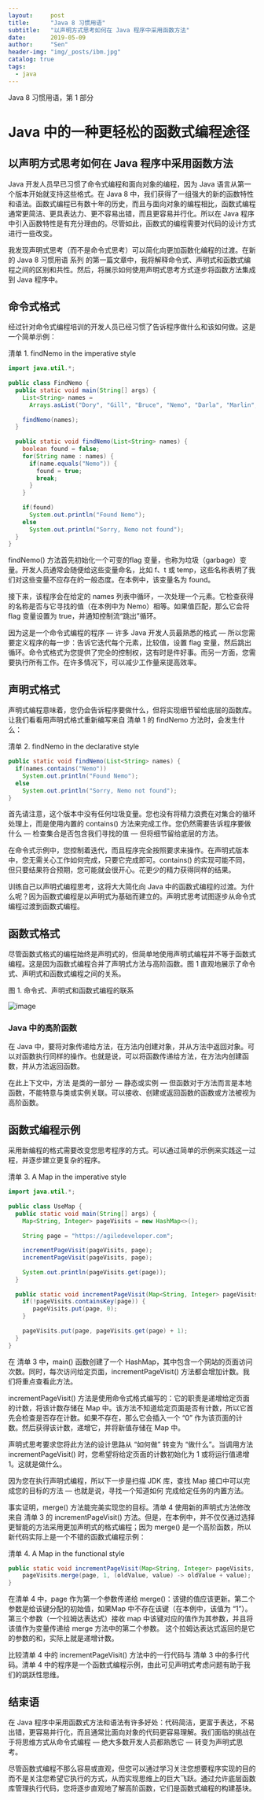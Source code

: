 ```yaml
---
layout:     post
title:      "Java 8 习惯用语"
subtitle:   "以声明方式思考如何在 Java 程序中采用函数方法"
date:       2019-05-09
author:     "Sen"
header-img: "img/_posts/ibm.jpg"
catalog: true
tags:
  - java
---
```

Java 8 习惯用语，第 1 部分
# Java 中的一种更轻松的函数式编程途径

## 以声明方式思考如何在 Java 程序中采用函数方法


Java 开发人员早已习惯了命令式编程和面向对象的编程，因为 Java 语言从第一个版本开始就支持这些格式。在 Java 8 中，我们获得了一组强大的新的函数特性和语法。函数式编程已有数十年的历史，而且与面向对象的编程相比，函数式编程通常更简洁、更具表达力、更不容易出错，而且更容易并行化。所以在 Java 程序中引入函数特性是有充分理由的。尽管如此，函数式的编程需要对代码的设计方式进行一些改变。

我发现声明式思考（而不是命令式思考）可以简化向更加函数化编程的过渡。在新的 Java 8 习惯用语 系列 的第一篇文章中，我将解释命令式、声明式和函数式编程之间的区别和共性。然后，将展示如何使用声明式思考方式逐步将函数方法集成到 Java 程序中。

## 命令式格式

经过针对命令式编程培训的开发人员已经习惯了告诉程序做什么和该如何做。这是一个简单示例：

清单 1. findNemo in the imperative style

```java
import java.util.*;
 
public class FindNemo {
  public static void main(String[] args) {
    List<String> names = 
      Arrays.asList("Dory", "Gill", "Bruce", "Nemo", "Darla", "Marlin", "Jacques");
 
    findNemo(names);
  }                 
   
  public static void findNemo(List<String> names) {
    boolean found = false;
    for(String name : names) {
      if(name.equals("Nemo")) {
        found = true;
        break;
      }
    }
     
    if(found)
      System.out.println("Found Nemo");
    else
      System.out.println("Sorry, Nemo not found");
  }
}
```

findNemo() 方法首先初始化一个可变的flag 变量，也称为垃圾（garbage）变量。开发人员通常会随便给这些变量命名，比如 f、t 或 temp，这些名称表明了我们对这些变量不应存在的一般态度。在本例中，该变量名为 found。

接下来，该程序会在给定的 names 列表中循环，一次处理一个元素。它检查获得的名称是否与它寻找的值（在本例中为 Nemo）相等。如果值匹配，那么它会将 flag 变量设置为 true，并通知控制流“跳出”循环。

因为这是一个命令式编程的程序 — 许多 Java 开发人员最熟悉的格式 — 所以您需要定义程序的每一步：告诉它迭代每个元素，比较值，设置 flag 变量，然后跳出循环。命令式格式为您提供了完全的控制权，这有时是件好事。而另一方面，您需要执行所有工作。在许多情况下，可以减少工作量来提高效率。

## 声明式格式
声明式编程意味着，您仍会告诉程序要做什么，但将实现细节留给底层的函数库。让我们看看用声明式格式重新编写来自 清单 1 的 findNemo 方法时，会发生什么：

清单 2. findNemo in the declarative style
```java
public static void findNemo(List<String> names) {
  if(names.contains("Nemo"))
    System.out.println("Found Nemo");
  else
    System.out.println("Sorry, Nemo not found");
}
```
首先请注意，这个版本中没有任何垃圾变量。您也没有将精力浪费在对集合的循环处理上，而是使用内置的 contains() 方法来完成工作。您仍然需要告诉程序要做什么 — 检查集合是否包含我们寻找的值 — 但将细节留给底层的方法。

在命令式示例中，您控制着迭代，而且程序完全按照要求来操作。在声明式版本中，您无需关心工作如何完成，只要它完成即可。contains() 的实现可能不同，但只要结果符合预期，您可能就会很开心。花更少的精力获得同样的结果。

训练自己以声明式编程思考，这将大大简化向 Java 中的函数式编程的过渡。为什么呢？因为函数式编程是以声明式为基础而建立的。声明式思考试图逐步从命令式编程过渡到函数式编程。

## 函数式格式

尽管函数式格式的编程始终是声明式的，但简单地使用声明式编程并不等于函数式编程。这是因为函数式编程合并了声明式方法与高阶函数。图 1 直观地展示了命令式、声明式和函数式编程之间的关系。

图 1. 命令式、声明式和函数式编程的联系

![image](img/_posts/fig1.jpg)

### Java 中的高阶函数
在 Java 中，要将对象传递给方法，在方法内创建对象，并从方法中返回对象。可以对函数执行同样的操作。也就是说，可以将函数传递给方法，在方法内创建函数，并从方法返回函数。

在此上下文中，方法 是类的一部分 — 静态或实例 — 但函数对于方法而言是本地函数，不能特意与类或实例关联。可以接收、创建或返回函数的函数或方法被视为高阶函数。

## 函数式编程示例
采用新编程的格式需要改变您思考程序的方式。可以通过简单的示例来实践这一过程，并逐步建立更复杂的程序。

清单 3. A Map in the imperative style
```java
import java.util.*;
 
public class UseMap {
  public static void main(String[] args) {
    Map<String, Integer> pageVisits = new HashMap<>();            
     
    String page = "https://agiledeveloper.com";
     
    incrementPageVisit(pageVisits, page);
    incrementPageVisit(pageVisits, page);
     
    System.out.println(pageVisits.get(page));
  }
   
  public static void incrementPageVisit(Map<String, Integer> pageVisits, String page) {
    if(!pageVisits.containsKey(page)) {
       pageVisits.put(page, 0);
    }
     
    pageVisits.put(page, pageVisits.get(page) + 1);
  }
}
```

在 清单 3 中，main() 函数创建了一个 HashMap，其中包含一个网站的页面访问次数。同时，每次访问给定页面，incrementPageVisit() 方法都会增加计数。我们将重点查看此方法。

incrementPageVisit() 方法是使用命令式格式编写的：它的职责是递增给定页面的计数，将该计数存储在 Map 中。该方法不知道给定页面是否有计数，所以它首先会检查是否存在计数。如果不存在，那么它会插入一个 “0” 作为该页面的计数。然后获得该计数，递增它，并将新值存储在 Map 中。

声明式思考要求您将此方法的设计思路从 “如何做” 转变为 “做什么”。当调用方法 incrementPageVisit() 时，您希望将给定页面的计数初始化为 1 或将运行值递增 1。这就是做什么。

因为您在执行声明式编程，所以下一步是扫描 JDK 库，查找 Map 接口中可以完成您的目标的方法 — 也就是说，寻找一个知道如何 完成给定任务的内置方法。

事实证明，merge() 方法能完美实现您的目标。清单 4 使用新的声明式方法修改来自 清单 3 的 incrementPageVisit() 方法。但是，在本例中，并不仅仅通过选择更智能的方法采用更加声明式的格式编程；因为 merge() 是一个高阶函数，所以新代码实际上是一个不错的函数式编程示例：

清单 4. A Map in the functional style
```java
public static void incrementPageVisit(Map<String, Integer> pageVisits, String page) {
    pageVisits.merge(page, 1, (oldValue, value) -> oldValue + value); 
}
```
在清单 4 中，page 作为第一个参数传递给 merge()：该键的值应该更新。第二个参数是给该键分配的初始值，如果Map 中不存在该键（在本例中，该值为 “1”）。第三个参数（一个拉姆达表达式）接收 map 中该键对应的值作为其参数，并且将该值作为变量传递给 merge 方法中的第二个参数。 这个拉姆达表达式返回的是它的参数的和，实际上就是递增计数。

比较清单 4 中的 incrementPageVisit() 方法中的一行代码与 清单 3 中的多行代码。清单 4 中的程序是一个函数式编程示例，由此可见声明式考虑问题有助于我们的跳跃性思维。

## 结束语

在 Java 程序中采用函数式方法和语法有许多好处：代码简洁，更富于表达，不易出错，更容易并行化，而且通常比面向对象的代码更容易理解。我们面临的挑战在于将思维方式从命令式编程 — 绝大多数开发人员都熟悉它 — 转变为声明式思考。

尽管函数式编程不那么容易或直观，但您可以通过学习关注您想要程序实现的目的 而不是关注您希望它执行的方式，从而实现思维上的巨大飞跃。通过允许底层函数库管理执行代码，您将逐步直观地了解高阶函数，它们是函数式编程的构建基块。